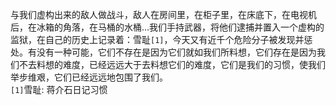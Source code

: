 与我们虚构出来的敌人做战斗，敌人在房间里，在柜子里，在床底下，在电视机后，在冰箱的角落，在马桶的水桶...我们手持武器，将他们逮捕并置入一个虚构的监狱，在自己的历史上记录着：雪耻`[1]`，今天又有近千个危险分子被发现并惩处。有没有一种可能，它们不存在是因为它们就如我们所料想，它们存在是因为我们不去料想的难度，已经远远大于去料想它们的难度，它们是我们的习惯，使我们举步维艰，它们已经远远地包围了我们。  
`[1]`雪耻: 蒋介石日记习惯  